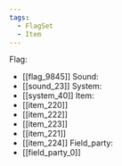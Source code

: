 ```yaml
---
tags:
  - FlagSet
  - Item
---
```

Flag:
- [[flag_9845]]
Sound:
- [[sound_23]]
System:
- [[system_40]]
Item:
- [[item_220]]
- [[item_222]]
- [[item_223]]
- [[item_221]]
- [[item_224]]
Field_party:
- [[field_party_0]]
